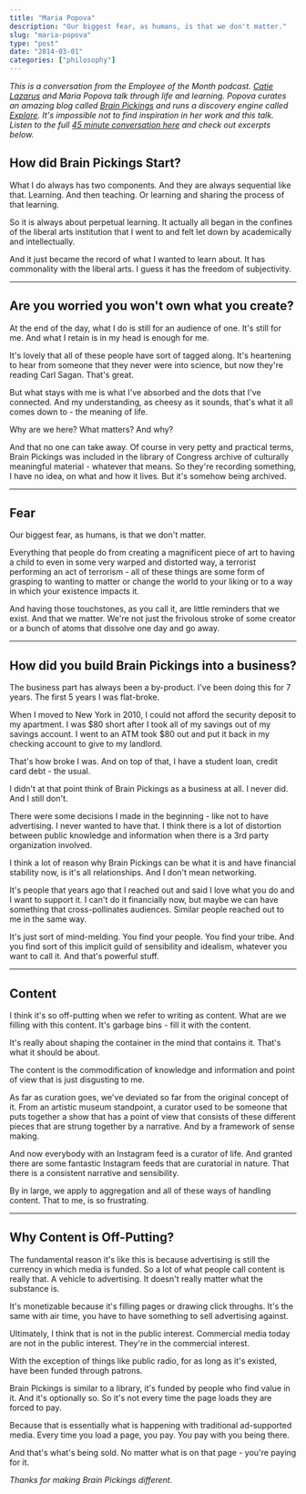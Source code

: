 ```yaml
---
title: "Maria Popova"
description: "Our biggest fear, as humans, is that we don't matter."
slug: "maria-popova"  
type: "post"
date: "2014-03-01"
categories: ["philosophy"]
---
```


*This is a conversation from the Employee of the Month podcast. [Catie Lazarus](https://twitter.com/catielazarus) and Maria Popova talk through life and learning. Popova curates an amazing blog called [Brain Pickings](http://www.brainpickings.org/) and runs a discovery engine called [Explore](http://explore.noodle.org/). It's impossible not to find inspiration in her work and this talk. Listen to the full [45 minute conversation here](https://soundcloud.com/employeeofthemonthshow/popova-maria ) and check out excerpts below.* 

## How did Brain Pickings Start? 
What I do always has two components. And they are always sequential like that. Learning. And then teaching. Or learning and sharing the process of that learning. 

So it is always about perpetual learning. It actually all began in the confines of the liberal arts institution that I went to and felt let down by academically and intellectually. 

And it just became the record of what I wanted to learn about. It has commonality with the liberal arts. I guess it has the freedom of subjectivity. 

* * * 

## Are you worried you won't own what you create? 

At the end of the day, what I do is still for an audience of one. It's still for me. And what I retain is in my head is enough for me. 

It's lovely that all of these people have sort of tagged along. It's heartening to hear from someone that they never were into science, but now they're reading Carl Sagan. That's great. 

But what stays with me is what I've absorbed and the dots that I've connected. And my understanding, as cheesy as it sounds, that's what it all comes down to - the meaning of life. 

Why are we here? What matters? And why? 

And that no one can take away. Of course in very petty and practical terms, Brain Pickings was included in the library of Congress archive of culturally meaningful material - whatever that means. So they're recording something, I have no idea, on what and how it lives. But it's somehow being archived. 

* * * 

## Fear

Our biggest fear, as humans, is that we don't matter. 

Everything that people do from creating a magnificent piece of art to having a child to even in some very warped and distorted way, a terrorist performing an act of terrorism  - all of these things are some form of grasping to wanting to matter or change the world to your liking or to a way in which your existence impacts it.

And having those touchstones, as you call it, are little reminders that we exist. And that we matter. We're not just the frivolous stroke of some creator or a bunch of atoms that dissolve one day and go away. 

* * *  

## How did you build Brain Pickings into a business? 

The business part has always been a by-product. I've been doing this for 7 years. The first 5 years I was flat-broke. 

When I moved to New York in 2010, I could not afford the security deposit to my apartment. I was $80 short after I took all of my savings out of my savings account. I went to an ATM took $80 out and put it back in my checking account to give to my landlord. 

That's how broke I was. And on top of that, I have a student loan, credit card debt - the usual. 

I didn't at that point think of Brain Pickings as a business at all. I never did. And I still don't. 

There were some decisions I made in the beginning - like not to have advertising. I never wanted to have that. I think there is a lot of distortion between public knowledge and information when there is a 3rd party organization involved. 

I think a lot of reason why Brain Pickings can be what it is and have financial stability now, is it's all relationships. And I don't mean networking. 

It's people that years ago that I reached out and said I love what you do and I want to support it. I can't do it financially now, but maybe we can have something that cross-pollinates audiences. Similar people reached out to me in the same way. 

It's just sort of mind-melding. You find your people. You find your tribe. And you find sort of this implicit guild of sensibility and idealism, whatever you want to call it. And that's powerful stuff. 

* * * 

## Content

I think it's so off-putting when we refer to writing as content. What are we filling with this content. It's garbage bins - fill it with the content. 

It's really about shaping the container in the mind that contains it. That's what it should be about. 

The content is the commodification of knowledge and information and point of view that is just disgusting to me. 

As far as curation goes, we've deviated so far from the original concept of it. From an artistic museum standpoint, a curator used to be someone that puts together a show that has a point of view that consists of these different pieces that are strung together by a narrative. And by a framework of sense making. 

And now everybody with an Instagram feed is a curator of life. And granted there are some fantastic Instagram feeds that are curatorial in nature. That there is a consistent narrative and sensibility.

By in large, we apply to aggregation and all of these ways of handling content. That to me, is so frustrating. 

* * * 

## Why Content is Off-Putting? 

The fundamental reason it's like this is because advertising is still the currency in which media is funded. So a lot of what people call content is really that. A vehicle to advertising. It doesn't really matter what the substance is. 

It's monetizable because it's filling pages or drawing click throughs. It's the same with air time, you have to have something to sell advertising against. 

Ultimately, I think that is not in the public interest. Commercial media today are not in the public interest. They're in the commercial interest. 

With the exception of things like public radio, for as long as it's existed, have been funded through patrons. 

Brain Pickings is similar to a library, it's funded by people who find value in it. And it's optionally so. So it's not every time the page loads they are forced to pay. 

Because that is essentially what is happening with traditional ad-supported media. Every time you load a page, you pay. You pay with you being there. 

And that's what's being sold. No matter what is on that page - you're paying for it. 

*Thanks for making Brain Pickings different.*



